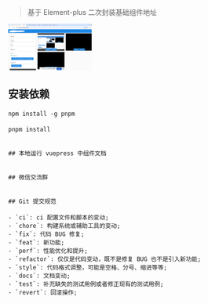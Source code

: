 
> 基于 Element-plus 二次封装基础组件地址


<img src="./README_GIF/live.png" width=170>

## 安装依赖

```shell
npm install -g pnpm

pnpm install


## 本地运行 vuepress 中组件文档


## 微信交流群


## Git 提交规范

- `ci`: ci 配置文件和脚本的变动;
- `chore`: 构建系统或辅助工具的变动;
- `fix`: 代码 BUG 修复;
- `feat`: 新功能;
- `perf`: 性能优化和提升;
- `refactor`: 仅仅是代码变动，既不是修复 BUG 也不是引入新功能;
- `style`: 代码格式调整，可能是空格、分号、缩进等等;
- `docs`: 文档变动;
- `test`: 补充缺失的测试用例或者修正现有的测试用例;
- `revert`: 回滚操作;
